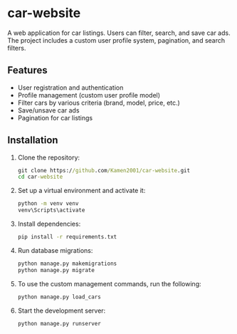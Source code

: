 # car-website
A web application for car listings. Users can filter, search, and save car ads. 
The project includes a custom user profile system, pagination, and search filters.

## Features

- User registration and authentication
- Profile management (custom user profile model)
- Filter cars by various criteria (brand, model, price, etc.)
- Save/unsave car ads
- Pagination for car listings

## Installation

1. Clone the repository:
   ```cmd
   git clone https://github.com/Kamen2001/car-website.git
   cd car-website
   ```

2. Set up a virtual environment and activate it:
   ```cmd
   python -m venv venv
   venv\Scripts\activate
   ```

3. Install dependencies:
   ```cmd
   pip install -r requirements.txt
   ```

4. Run database migrations:
   ```cmd
   python manage.py makemigrations
   python manage.py migrate
   ```

5. To use the custom management commands, run the following:
   ```cmd
   python manage.py load_cars
   ```

6. Start the development server:
   ```cmd
   python manage.py runserver
   ```